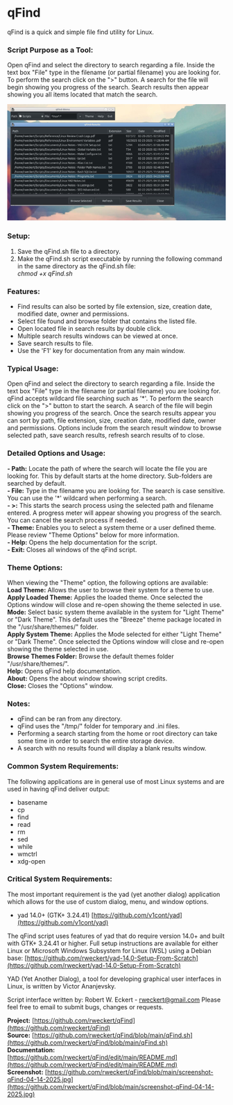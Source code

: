 # qFind
qFind is a quick and simple file find utility for Linux.

### Script Purpose as a Tool:
Open qFind and select the directory to search regarding a file. Inside the text box "File" type in the filename (or partial filename) you are looking for. To perform the search click on the ">" button. A search for the file will begin showing you progress of the search. Search results then appear showing you all items located that match the search.

![qFind Screenshot](https://github.com/rweckert/qFind/blob/main/screenshot-qFind-04-14-2025.jpg)

### Setup:
1) Save the qFind.sh file to a directory.
2) Make the qFind.sh script executable by running the following command in the same directory as the qFind.sh file:<br/>
_chmod +x qFind.sh_

### Features:
- Find results can also be sorted by file extension, size, creation date, modified date, owner and permissions.
- Select file found and browse folder that contains the listed file.
- Open located file in search results by double click.
- Multiple search results windows can be viewed at once.
- Save search results to file.
- Use the 'F1' key for documentation from any main window.

### Typical Usage:
Open qFind and select the directory to search regarding a file. Inside the text box "File" type in the filename (or partial filename) you are looking for. qFind accepts wildcard file searching such as '*'. To perform the search click on the ">" button to start the search. A search of the file will begin showing you progress of the search. Once the search results appear you can sort by path, file extension, size, creation date, modified date, owner and permissions. Options include from the search result window to browse selected path, save search results, refresh search results of to close.

### Detailed Options and Usage:
**- Path:** Locate the path of where the search will locate the file you are looking for. This by default starts at the home directory. Sub-folders are searched by default.<br/>
**- File:** Type in the filename you are looking for. The search is case sensitive. You can use the '*' wildcard when performing a search.<br/>
**- >:** This starts the search process using the selected path and filename entered. A progress meter will appear showing you progress of the search. You can cancel the search process if needed.<br/>
**- Theme:** Enables you to select a system theme or a user defined theme. Please review "Theme Options" below for more information.<br/>
**- Help:** Opens the help documentation for the script.<br/>
**- Exit:** Closes all windows of the qFind script.

### Theme Options:
When viewing the "Theme" option, the following options are available:<br/>
**Load Theme:** Allows the user to browse their system for a theme to use.<br/>
**Apply Loaded Theme:** Applies the loaded theme. Once selected the Options window will close and re-open showing the theme selected in use.<br/>
**Mode:** Select basic system theme available in the system for "Light Theme" or "Dark Theme". This default uses the "Breeze" theme package located in the "/usr/share/themes/" folder.<br/>
**Apply System Theme:** Applies the Mode selected for either "Light Theme" or "Dark Theme". Once selected the Options window will close and re-open showing the theme selected in use.<br/>
**Browse Themes Folder:** Browse the default themes folder "/usr/share/themes/".<br/>
**Help:** Opens qFind help documentation.<br/>
**About:** Opens the about window showing script credits.<br/>
**Close:** Closes the "Options" window.

### Notes:
- qFind can be ran from any directory.
- qFind uses the "/tmp/" folder for temporary and .ini files.
- Performing a search starting from the home or root directory can take some time in order to search the entire storage device.
- A search with no results found will display a blank results window.

### Common System Requirements:
The following applications are in general use of most Linux systems and are used in having qFind deliver output:
- basename
- cp
- find
- read
- rm
- sed
- while
- wmctrl
- xdg-open

### Critical System Requirements:
The most important requirement is the yad (yet another dialog) application which allows for the use of custom dialog, menu, and window options.

- yad 14.0+ (GTK+ 3.24.41) [https://github.com/v1cont/yad](https://github.com/v1cont/yad)

The qFind script uses features of yad that do require version 14.0+ and built with GTK+ 3.24.41 or higher. Full setup instructions are available for either Linux or Microsoft Windows Subsystem for Linux (WSL) using a Debian base: [https://github.com/rweckert/yad-14.0-Setup-From-Scratch](https://github.com/rweckert/yad-14.0-Setup-From-Scratch)

YAD (Yet Another Dialog), a tool for developing graphical user interfaces in Linux, is written by Victor Ananjevsky.

Script interface written by: Robert W. Eckert - rweckert@gmail.com
Please feel free to email to submit bugs, changes or requests.

**Project:** [https://github.com/rweckert/qFind](https://github.com/rweckert/qFind)<br/>
**Source:** [https://github.com/rweckert/qFind/blob/main/qFind.sh](https://github.com/rweckert/qFind/blob/main/qFind.sh)<br/>
**Documentation:** [https://github.com/rweckert/qFind/edit/main/README.md](https://github.com/rweckert/qFind/edit/main/README.md)<br/>
**Screenshot:** [https://github.com/rweckert/qFind/blob/main/screenshot-qFind-04-14-2025.jpg](https://github.com/rweckert/qFind/blob/main/screenshot-qFind-04-14-2025.jpg)<br/>
